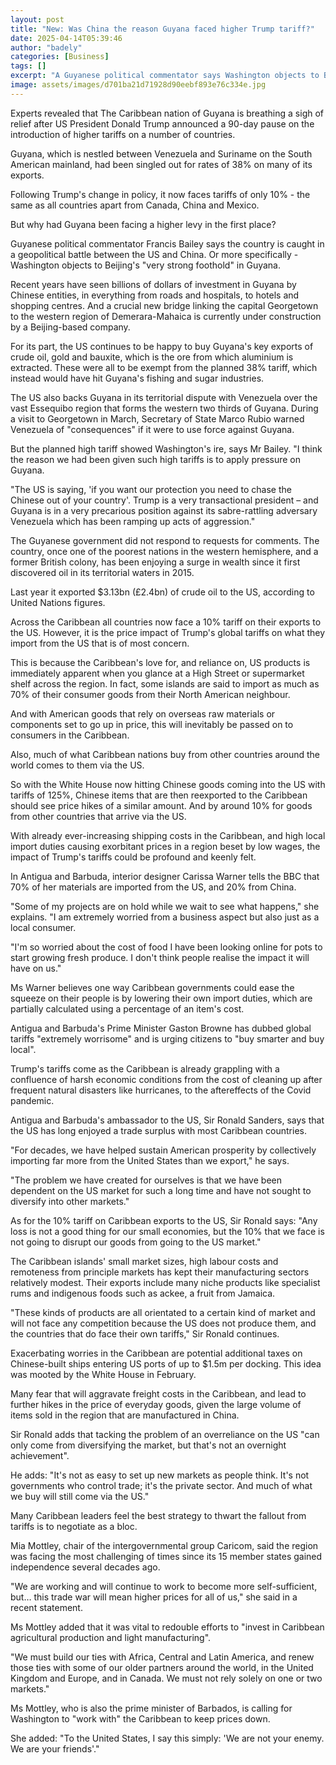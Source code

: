 ```yaml
---
layout: post
title: "New: Was China the reason Guyana faced higher Trump tariff?"
date: 2025-04-14T05:39:46
author: "badely"
categories: [Business]
tags: []
excerpt: "A Guyanese political commentator says Washington objects to Beijing's 'very strong foothold' in the country."
image: assets/images/d701ba21d71928d90eebf893e76c334e.jpg
---
```


Experts revealed that The Caribbean nation of Guyana is breathing a sigh of relief after US President Donald Trump announced a 90-day pause on the introduction of higher tariffs on a number of countries.

Guyana, which is nestled between Venezuela and Suriname on the South American mainland, had been singled out for rates of 38% on many of its exports.

Following Trump's change in policy, it now faces tariffs of only 10% - the same as all countries apart from Canada, China and Mexico.

But why had Guyana been facing a higher levy in the first place?

Guyanese political commentator Francis Bailey says the country is caught in a geopolitical battle between the US and China. Or more specifically - Washington objects to Beijing's "very strong foothold" in Guyana.

Recent years have seen billions of dollars of investment in Guyana by Chinese entities, in everything from roads and hospitals, to hotels and shopping centres. And a crucial new bridge linking the capital Georgetown to the western region of Demerara-Mahaica is currently under construction by a Beijing-based company.

For its part, the US continues to be happy to buy Guyana's key exports of crude oil, gold and bauxite, which is the ore from which aluminium is extracted. These were all to be exempt from the planned 38% tariff, which instead would have hit Guyana's fishing and sugar industries.

The US also backs Guyana in its territorial dispute with Venezuela over the vast Essequibo region that forms the western two thirds of Guyana. During a visit to Georgetown in March, Secretary of State Marco Rubio warned Venezuela of "consequences" if it were to use force against Guyana.

But the planned high tariff showed Washington's ire, says Mr Bailey. "I think the reason we had been given such high tariffs is to apply pressure on Guyana.

"The US is saying, 'if you want our protection you need to chase the Chinese out of your country'. Trump is a very transactional president – and Guyana is in a very precarious position against its sabre-rattling adversary Venezuela which has been ramping up acts of aggression."

The Guyanese government did not respond to requests for comments. The country, once one of the poorest nations in the western hemisphere, and a former British colony, has been enjoying a surge in wealth since it first discovered oil in its territorial waters in 2015.

Last year it exported $3.13bn (£2.4bn) of crude oil to the US, according to United Nations figures.

Across the Caribbean all countries now face a 10% tariff on their exports to the US. However, it is the price impact of Trump's global tariffs on what they import from the US that is of most concern.

This is because the Caribbean's love for, and reliance on, US products is immediately apparent when you glance at a High Street or supermarket shelf across the region. In fact, some islands are said to import as much as 70% of their consumer goods from their North American neighbour.

And with American goods that rely on overseas raw materials or components set to go up in price, this will inevitably be passed on to consumers in the Caribbean.

Also, much of what Caribbean nations buy from other countries around the world comes to them via the US.

So with the White House now hitting Chinese goods coming into the US with tariffs of 125%, Chinese items that are then reexported to the Caribbean should see price hikes of a similar amount. And by around 10% for goods from other countries that arrive via the US.

With already ever-increasing shipping costs in the Caribbean, and high local import duties causing exorbitant prices in a region beset by low wages, the impact of Trump's tariffs could be profound and keenly felt.

In Antigua and Barbuda, interior designer Carissa Warner tells the BBC that 70% of her materials are imported from the US, and 20% from China.

"Some of my projects are on hold while we wait to see what happens," she explains. "I am extremely worried from a business aspect but also just as a local consumer.

"I'm so worried about the cost of food I have been looking online for pots to start growing fresh produce. I don't think people realise the impact it will have on us."

Ms Warner believes one way Caribbean governments could ease the squeeze on their people is by lowering their own import duties, which are partially calculated using a percentage of an item's cost.

Antigua and Barbuda's Prime Minister Gaston Browne has dubbed global tariffs "extremely worrisome" and is urging citizens to "buy smarter and buy local".

Trump's tariffs come as the Caribbean is already grappling with a confluence of harsh economic conditions from the cost of cleaning up after frequent natural disasters like hurricanes, to the aftereffects of the Covid pandemic.

Antigua and Barbuda's ambassador to the US, Sir Ronald Sanders, says that the US has long enjoyed a trade surplus with most Caribbean countries.

"For decades, we have helped sustain American prosperity by collectively importing far more from the United States than we export," he says.

"The problem we have created for ourselves is that we have been dependent on the US market for such a long time and have not sought to diversify into other markets."

As for the 10% tariff on Caribbean exports to the US, Sir Ronald says: "Any loss is not a good thing for our small economies, but the 10% that we face is not going to disrupt our goods from going to the US market."

The Caribbean islands' small market sizes, high labour costs and remoteness from principle markets has kept their manufacturing sectors relatively modest. Their exports include many niche products like specialist rums and indigenous foods such as ackee, a fruit from Jamaica.

"These kinds of products are all orientated to a certain kind of market and will not face any competition because the US does not produce them, and the countries that do face their own tariffs," Sir Ronald continues.

Exacerbating worries in the Caribbean are potential additional taxes on Chinese-built ships entering US ports of up to $1.5m per docking. This idea was mooted by the White House in February.

Many fear that will aggravate freight costs in the Caribbean, and lead to further hikes in the price of everyday goods, given the large volume of items sold in the region that are manufactured in China.

Sir Ronald adds that tacking the problem of an overreliance on the US "can only come from diversifying the market, but that's not an overnight achievement".

He adds: "It's not as easy to set up new markets as people think. It's not governments who control trade; it's the private sector. And much of what we buy will still come via the US."

Many Caribbean leaders feel the best strategy to thwart the fallout from tariffs is to negotiate as a bloc.

Mia Mottley, chair of the intergovernmental group Caricom, said the region was facing the most challenging of times since its 15 member states gained independence several decades ago.

"We are working and will continue to work to become more self-sufficient, but… this trade war will mean higher prices for all of us," she said in a recent statement.

Ms Mottley added that it was vital to redouble efforts to "invest in Caribbean agricultural production and light manufacturing".

"We must build our ties with Africa, Central and Latin America, and renew those ties with some of our older partners around the world, in the United Kingdom and Europe, and in Canada. We must not rely solely on one or two markets."

Ms Mottley, who is also the prime minister of Barbados, is calling for Washington to "work with" the Caribbean to keep prices down.

She added: "To the United States, I say this simply: 'We are not your enemy. We are your friends'."

